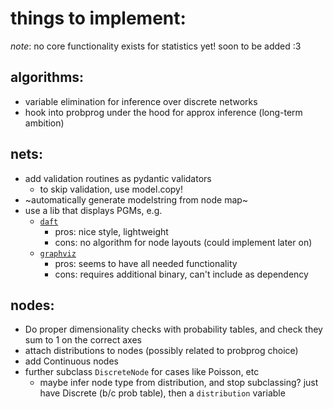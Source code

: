 # things to implement:

*note*: no core functionality exists for statistics yet! soon to be added :3

## algorithms:
- variable elimination for inference over discrete networks
- hook into probprog under the hood for approx inference (long-term ambition)

## nets:
- add validation routines as pydantic validators
    - to skip validation, use model.copy!
- ~automatically generate modelstring from node map~
- use a lib that displays PGMs, e.g.
    - [`daft`](https://docs.daft-pgm.org/en/latest/)
        - pros: nice style, lightweight
        - cons: no algorithm for node layouts (could implement later on)
    - [`graphviz`](https://github.com/xflr6/graphviz)
        - pros: seems to have all needed functionality
        - cons: requires additional binary, can't include as dependency

## nodes:
- Do proper dimensionality checks with probability tables, and check they sum to 1 on the correct axes
- attach distributions to nodes (possibly related to probprog choice)
- add Continuous nodes
- further subclass `DiscreteNode` for cases like Poisson, etc
    - maybe infer node type from distribution, and stop subclassing? just have Discrete (b/c prob table), then a `distribution` variable
